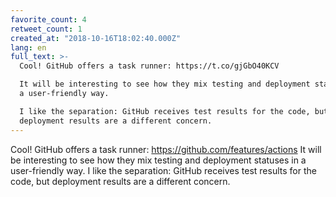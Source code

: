 ```yaml
---
favorite_count: 4
retweet_count: 1
created_at: "2018-10-16T18:02:40.000Z"
lang: en
full_text: >-
  Cool! GitHub offers a task runner: https://t.co/gjGbO40KCV

  It will be interesting to see how they mix testing and deployment statuses in
  a user-friendly way.

  I like the separation: GitHub receives test results for the code, but
  deployment results are a different concern.
---
```


Cool! GitHub offers a task runner: <https://github.com/features/actions> It will
be interesting to see how they mix testing and deployment statuses in a
user-friendly way. I like the separation: GitHub receives test results for the
code, but deployment results are a different concern.
